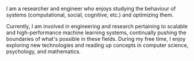 I am a researcher and engineer who enjoys studying the behaviour of systems (computational, social, cognitive, etc.) and optimizing them.

Currently, I am involved in engineering and research pertaining to scalable and high-performance machine learning systems, continually pushing the boundaries of what's possible in these fields. During my free time, I enjoy exploring new technologies and reading up concepts in computer science, psychology, and mathematics.


